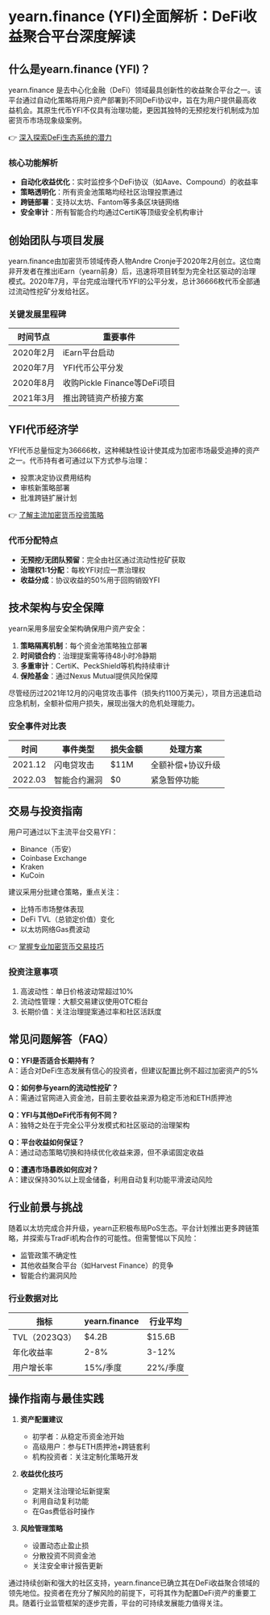 # yearn.finance (YFI)全面解析：DeFi收益聚合平台深度解读

## 什么是yearn.finance (YFI)？

yearn.finance 是去中心化金融（DeFi）领域最具创新性的收益聚合平台之一。该平台通过自动化策略将用户资产部署到不同DeFi协议中，旨在为用户提供最高收益机会。其原生代币YFI不仅具有治理功能，更因其独特的无预挖发行机制成为加密货币市场现象级案例。

👉 [深入探索DeFi生态系统的潜力](https://bit.ly/okx_welcome)

### 核心功能解析
- **自动化收益优化**：实时监控多个DeFi协议（如Aave、Compound）的收益率
- **策略透明化**：所有资金池策略均经社区治理投票通过
- **跨链部署**：支持以太坊、Fantom等多条区块链网络
- **安全审计**：所有智能合约均通过CertiK等顶级安全机构审计

## 创始团队与项目发展

yearn.finance由加密货币领域传奇人物Andre Cronje于2020年2月创立。这位南非开发者在推出iEarn（yearn前身）后，迅速将项目转型为完全社区驱动的治理模式。2020年7月，平台完成治理代币YFI的公平分发，总计36666枚代币全部通过流动性挖矿分发给社区。

### 关键发展里程碑
| 时间节点 | 重要事件 |
|---------|----------|
| 2020年2月 | iEarn平台启动 |
| 2020年7月 | YFI代币公平分发 |
| 2020年8月 | 收购Pickle Finance等DeFi项目 |
| 2021年3月 | 推出跨链资产桥接方案 |

## YFI代币经济学

YFI代币总量恒定为36666枚，这种稀缺性设计使其成为加密市场最受追捧的资产之一。代币持有者可通过以下方式参与治理：
- 投票决定协议费用结构
- 审核新策略部署
- 批准跨链扩展计划

👉 [了解主流加密货币投资策略](https://bit.ly/okx_welcome)

### 代币分配特点
- **无预挖/无团队预留**：完全由社区通过流动性挖矿获取
- **治理权1:1分配**：每枚YFI对应一票治理权
- **收益分成**：协议收益的50%用于回购销毁YFI

## 技术架构与安全保障

yearn采用多层安全架构确保用户资产安全：
1. **策略隔离机制**：每个资金池策略独立部署
2. **时间锁合约**：治理提案需等待48小时冷静期
3. **多重审计**：CertiK、PeckShield等机构持续审计
4. **保险基金**：通过Nexus Mutual提供风险保障

尽管经历过2021年12月的闪电贷攻击事件（损失约1100万美元），项目方迅速启动应急机制，全额补偿用户损失，展现出强大的危机处理能力。

### 安全事件对比表
| 时间 | 事件类型 | 损失金额 | 处理方案 |
|------|----------|----------|----------|
| 2021.12 | 闪电贷攻击 | $11M | 全额补偿+协议升级 |
| 2022.03 | 智能合约漏洞 | $0 | 紧急暂停功能 |

## 交易与投资指南

用户可通过以下主流平台交易YFI：
- Binance（币安）
- Coinbase Exchange
- Kraken
- KuCoin

建议采用分批建仓策略，重点关注：
- 比特币市场整体表现
- DeFi TVL（总锁定价值）变化
- 以太坊网络Gas费波动

👉 [掌握专业加密货币交易技巧](https://bit.ly/okx_welcome)

### 投资注意事项
1. 高波动性：单日价格波动常超过10%
2. 流动性管理：大额交易建议使用OTC柜台
3. 长期价值：关注治理提案通过率和社区活跃度

## 常见问题解答（FAQ）

**Q：YFI是否适合长期持有？**  
A：适合对DeFi生态发展有信心的投资者，但建议配置比例不超过加密资产的5%

**Q：如何参与yearn的流动性挖矿？**  
A：需通过官网进入资金池，目前主要收益来源为稳定币池和ETH质押池

**Q：YFI与其他DeFi代币有何不同？**  
A：独特之处在于完全公平分发模式和社区驱动的治理架构

**Q：平台收益如何保证？**  
A：通过动态策略切换和持续优化收益来源，但不承诺固定收益

**Q：遭遇市场暴跌如何应对？**  
A：建议保持30%以上现金储备，利用自动复利功能平滑波动风险

## 行业前景与挑战

随着以太坊完成合并升级，yearn正积极布局PoS生态。平台计划推出更多跨链策略，并探索与TradFi机构合作的可能性。但需警惕以下风险：
- 监管政策不确定性
- 其他收益聚合平台（如Harvest Finance）的竞争
- 智能合约漏洞风险

### 行业数据对比
| 指标 | yearn.finance | 行业平均 |
|------|---------------|----------|
| TVL（2023Q3） | $4.2B | $15.6B |
| 年化收益率 | 2-8% | 3-12% |
| 用户增长率 | 15%/季度 | 22%/季度 |

## 操作指南与最佳实践

1. **资产配置建议**
   - 初学者：从稳定币资金池开始
   - 高级用户：参与ETH质押池+跨链套利
   - 机构投资者：关注定制化策略开发

2. **收益优化技巧**
   - 定期关注治理论坛新提案
   - 利用自动复利功能
   - 在Gas费低谷时操作

3. **风险管理策略**
   - 设置动态止盈止损
   - 分散投资不同资金池
   - 关注安全审计报告更新

通过持续创新和强大的社区支持，yearn.finance已确立其在DeFi收益聚合领域的领先地位。投资者在充分了解风险的前提下，可将其作为配置DeFi资产的重要工具。随着行业监管框架的逐步完善，平台的可持续发展能力值得关注。